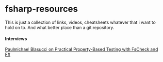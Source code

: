 # fsharp-resources

This is just a collection of links, videos, cheatsheets whatever that i want to
hold on to. And what better place than a git repository.

#### Interviews

[Paulmichael Blasucci on Practical Property-Based Testing with FsCheck and F#](http://www.infoq.com/interviews/blasucci-fsharp-fscheck?utm_campaign=infoq_content&utm_source=infoq&utm_medium=feed&utm_term=global)
